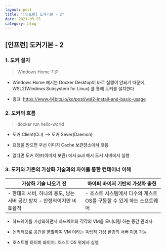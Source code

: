 ```yaml
---
layout: post
title: "[인프런] 도커기본 - 2"
date: 2021-03-25
category: blog
---
```


## [인프런] 도커기본 - 2


### 1. 도커 설치

> Windows Home 기준

- Windows Home 에서는 Docker Desktop이 바로 실행이 안되기 때문에, WSL2(Windows Subsystem for Linux) 를 통해 도커를 설치한다

- 링크: https://www.44bits.io/ko/post/wsl2-install-and-basic-usage

### 2. 도커의 흐름

> docker run hello-world

- 도커 Client(CLI) --> 도커 Sever(Daemon)

- 요청을 받으면 우선 이미지 Cache 보관장소에서 찾음

- 없다면 도커 허브(이미지 보관) 에서 pull 해서 도커 서버에서 실행


### 3. 도커와 기존의 가상화 기술과의 차이를 통한 컨테이너 이해

|가상화 기술 나오기 전|하이퍼 바이저 기반의 가상화 출현|
| ------------------ | ------------------- |
| - 한대의 서버, 하나의 용도, 남는 서버 공간 방치 - 안정적이지만 비효율적|- 호스트 시스템에서 다수의 게스트 OS를 구동할 수 있게 하는 소프트웨어|
 




- 하드웨어를 가상화하면서 하드웨어와 각각의 VM을 모니터링 하는 중간 관리자

- 논리적으로 공간을 분할하여 VM 이라는 독립적 가상 환경의 서버 이용 가능

- 호스트형 하이퍼 바이저: 호스트 OS 위에서 실행







